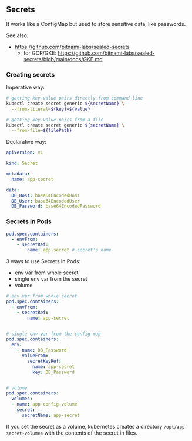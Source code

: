 ## Secrets

It works like a ConfigMap but used to store sensitive data, like passwords.

See also:

- <https://github.com/bitnami-labs/sealed-secrets>
    - for GCP/GKE: <https://github.com/bitnami-labs/sealed-secrets/blob/main/docs/GKE.md>


### Creating secrets

Imperative way:
```bash
# getting key-value pairs directly from command line
kubectl create secret generic ${secretName} \
  --from-literal=${key}=${value}

# getting key-value pairs from a file
kubectl create secret generic ${secretName} \
  --from-file=${filePath}
```


Declarative way:
```yaml
apiVersion: v1

kind: Secret

metadata:
  name: app-secret

data:
  DB_Host: base64EncodedHost
  DB_User: base64EncodedUser
  DB_Password: base64EncodedPassword
```


### Secrets in Pods

```yaml
pod.spec.containers:
  - envFrom:
    - secretRef:
        name: app-secret # secret's name
```

3 ways to use Secrets in Pods:

- env var from whole secret
- single env var from the secret
- volume

```yaml
# env var from whole secret
pod.spec.containers:
  - envFrom:
    - secretRef:
        name: app-secret


# single env var from the config map
pod.spec.containers:
  env:
    - name: DB_Password
      valueFrom:
        secretKeyRef:
          name: app-secret
          key: DB_Password


# volume
pod.spec.containers:
  volumes:
  - name: app-config-volume
    secret:
      secretName: app-secret
```

If you set the secret as a volume, kubernetes creates a directory `/opt/app-secret-volumes` with the contents of the secret in files.
